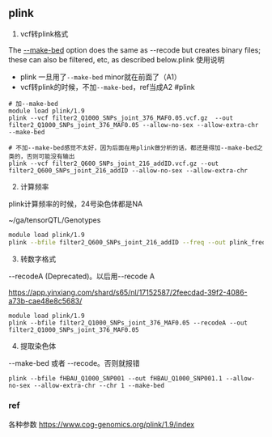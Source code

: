 ## plink



1. vcf转plink格式

The [--make-bed](https://zzz.bwh.harvard.edu/plink/data.shtml#bed) option does the same as --recode but creates binary files; these can also be filtered, etc, as described below.plink 使用说明

- plink 一旦用了`--make-bed` minor就在前面了（A1）
- vcf转plink的时候，不加`--make-bed`，ref当成A2 #plink 

```shell
# 加--make-bed
module load plink/1.9
plink --vcf filter2_Q1000_SNPs_joint_376_MAF0.05.vcf.gz  --out filter2_Q1000_SNPs_joint_376_MAF0.05 --allow-no-sex --allow-extra-chr --make-bed

# 不加--make-bed感觉不太好，因为后面在用plink做分析的话，都还是得加--make-bed之类的，否则可能没有输出
plink --vcf filter2_Q600_SNPs_joint_216_addID.vcf.gz --out filter2_Q600_SNPs_joint_216_addID --allow-no-sex --allow-extra-chr
```



2. 计算频率

plink计算频率的时候，24号染色体都是NA

~/ga/tensorQTL/Genotypes

```sh
module load plink/1.9
plink --bfile filter2_Q600_SNPs_joint_216_addID --freq --out plink_freq_stat --allow-extra-chr
```



3. 转数字格式

--recodeA (Deprecated)。以后用--recode A

https://app.yinxiang.com/shard/s65/nl/17152587/2feecdad-39f2-4086-a73b-cae48e8c5683/

```shell
module load plink/1.9
plink --bfile filter2_Q1000_SNPs_joint_376_MAF0.05 --recodeA --out filter2_Q1000_SNPs_joint_376_MAF0.05
```



4. 提取染色体

--make-bed 或者 --recode。否则就报错

```shell
plink --bfile fHBAU_Q1000_SNP001 --out fHBAU_Q1000_SNP001.1 --allow-no-sex --allow-extra-chr --chr 1 --make-bed
```

### ref

各种参数
https://www.cog-genomics.org/plink/1.9/index

